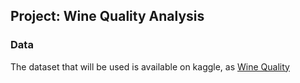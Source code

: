 ## Project: Wine Quality Analysis

### Data

The dataset that will be used is available on kaggle, as [Wine Quality](https://www.kaggle.com/danielpanizzo/wine-quality)
